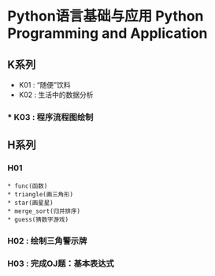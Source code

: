 # Python语言基础与应用 Python Programming and Application
## K系列
* K01 : “随便”饮料
* K02 : 生活中的数据分析
### * K03 : 程序流程图绘制


## H系列
### H01
```
* func(函数)
* triangle(画三角形)
* star(画星星)
* merge_sort(归并排序)
* guess(猜数字游戏)
```
### H02 : 绘制三角警示牌
### H03 : 完成OJ题：基本表达式

